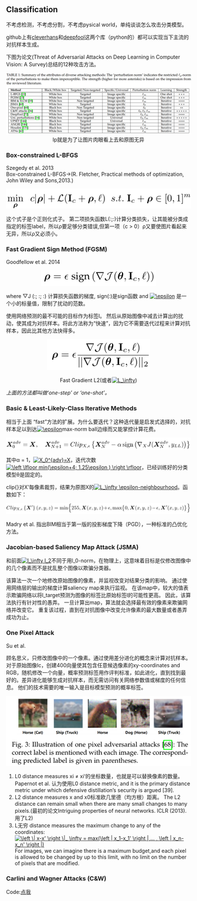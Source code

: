 ## Classification

不考虑检测，不考虑分割，不考虑pysical world，单纯谈谈怎么攻击分类模型。

github上有[cleverhans](https://github.com/tensorflow/cleverhans)和[deepfool](https://github.com/LTS4/DeepFool)这两个库（python的）都可以实现当下主流的对抗样本生成。

下图为论文(Threat of Adversarial Attacks on Deep Learning in Computer Vision: A Survey)总结的12种攻击方法。

<div align=center><img src="/images/Screenshot from 2018-09-18 20-20-34.png"/>lp就是为了让图片肉眼看上去和原图无异</div>

### Box-constrained L-BFGS

Szegedy et al. 2013  
Box-constrained L-BFGS→(R. Fletcher, Practical methods of optimization, John Wiley and Sons,2013.)

<div align=center><img src="/images/1.png"/></div>

这个式子是个正则化式子。 第二项损失函数L(:;:)计算分类损失，让其能被分类成指定的标签label，所以ρ要足够分类错误,但第一项（c > 0）ρ又要使图片看起来无异，所以ρ又必须小。

### Fast Gradient Sign Method (FGSM) 

Goodfellow et al. 2014

<div align=center><img src="/images/2.png"/></div>

where ▽J (:; :; :) 计算损失函数的梯度, sign(:)是sign函数 and <a href="https://www.codecogs.com/eqnedit.php?latex=\epsilon" target="_blank"><img src="https://latex.codecogs.com/gif.latex?\epsilon" title="\epsilon" /></a> 是一个小的标量值，限制了扰动的范数。

使用网络预测的最不可能的目标作为标签l。 然后从原始图像中减去计算出的扰动，使其成为对抗样本。将此方法称为“快速”，因为它不需要迭代过程来计算对抗样本，因此比其他方法快得多。

<div align=center><img src="/images/3.png"/>  

Fast Gradient L2(或者<a href="https://www.codecogs.com/eqnedit.php?latex=L_\infty" target="_blank"><img src="https://latex.codecogs.com/gif.latex?L_\infty" title="L_\infty" /></a>)</div>

_上面的方法都叫做‘one-step’ or ‘one-shot’。_

### Basic & Least-Likely-Class Iterative Methods

相当于上面 “fast”方法的扩展。为什么要迭代？这种迭代量是启发式选择的，对抗样本足以到达<a href="https://www.codecogs.com/eqnedit.php?latex=\epsilon" target="_blank"><img src="https://latex.codecogs.com/gif.latex?\epsilon" title="\epsilon" /></a>max-norm ball边缘而又能掌控计算花费。

<div align=center><img src="/images/6.png"/></div>  

其中α = 1，<a href="https://www.codecogs.com/eqnedit.php?latex=X_0^{adv}=X" target="_blank"><img src="https://latex.codecogs.com/gif.latex?X_0^{adv}=X" title="X_0^{adv}=X" /></a>，迭代次数<a href="https://www.codecogs.com/eqnedit.php?latex=\left&space;\lfloor&space;min(\epsilon&plus;4;&space;1.25\epsilon&space;)&space;\right&space;\rfloor" target="_blank"><img src="https://latex.codecogs.com/gif.latex?\left&space;\lfloor&space;min(\epsilon&plus;4;&space;1.25\epsilon&space;)&space;\right&space;\rfloor" title="\left \lfloor min(\epsilon+4; 1.25\epsilon ) \right \rfloor" /></a>，已经训练好的分类模型θ是固定的。

clip{}对X’每像素裁剪，结果为原图X的<a href="https://www.codecogs.com/eqnedit.php?latex=L_\infty&space;\epsilon-neighbourhood" target="_blank"><img src="https://latex.codecogs.com/gif.latex?L_\infty&space;\epsilon-neighbourhood" title="L_\infty \epsilon-neighbourhood" /></a>。函数如下：

<div align=center><img src="/images/5.png"/></div>  

Madry et al. 指出BIM相当于第一版的投影梯度下降（PGD），一种标准的凸优化方法。

### Jacobian-based Saliency Map Attack (JSMA)

和前面<a href="https://www.codecogs.com/eqnedit.php?latex=l_\infty&space;l_2" target="_blank"><img src="https://latex.codecogs.com/gif.latex?l_\infty&space;l_2" title="l_\infty l_2" /></a>不同于用l_0-norm，在物理上，这意味着目标是仅修改图像中的几个像素而不是扰乱整个图像以欺骗分类器。

该算法一次一个地修改原始图像的像素，并监视改变对结果分类的影响。 通过使用网络层的输出的梯度计算saliency map来执行监视。 在该map中，较大的值表示欺骗网络以将l_target预测为图像的标签比原始标签l的可能性更高。 因此，该算法执行有针对性的愚弄。 一旦计算出map，算法就会选择最有效的像素来欺骗网络并改变它。 重复该过程，直到在对抗图像中改变允许像素的最大数量或者愚弄成功为止。

### One Pixel Attack

Su et al.	

顾名思义，只修改图像中的一个像素。通过使用差分进化的概念来计算对抗样本。对于原始图像Ic，创建400向量使其包含任意候选像素的xy-coordinates and RGB，随机修改一个向量，概率预测标签用作评判标准，如此进化，直到找到最好的。差异进化能够生成对抗样本，而无需访问有关网络参数值或梯度的任何信息。 他们的技术需要的唯一输入是目标模型预测的概率标签。

<div align=center><img src="/images/7.png"/></div>  

1) L0 distance measures xi ≠ xi‘的坐标数量，也就是可以替换像素的数量。Papernot et al. 认为使用L0 distance
metric, and it is the primary distance metric under which
defensive distillation’s security is argued [39].
2) L2 distance measures x and x0标准欧几里德（均方根）距离。 The L2 distance can remain small when there are many small changes to many pixels.(最初的论文Intriguing properties of neural networks. ICLR (2013).用了L2)
3) L无穷 distance measures the maximum change to any of the coordinates:
<a href="https://www.codecogs.com/eqnedit.php?latex=\left&space;\|&space;x-x'&space;\right&space;\|_&space;\infty&space;=&space;max(\left&space;|&space;x_1-x_1'&space;\right&space;|,...&space;,&space;\left&space;|&space;x_n-x_n'&space;\right&space;|)" target="_blank"><img src="https://latex.codecogs.com/gif.latex?\left&space;\|&space;x-x'&space;\right&space;\|_&space;\infty&space;=&space;max(\left&space;|&space;x_1-x_1'&space;\right&space;|,...&space;,&space;\left&space;|&space;x_n-x_n'&space;\right&space;|)" title="\left \| x-x' \right \|_ \infty = max(\left | x_1-x_1' \right |,... , \left | x_n-x_n' \right |)" /></a>For images, we can imagine there is a maximum budget,and each pixel is allowed to be changed by up to this limit, with no limit on the number of pixels that are modified.

###  Carlini and Wagner Attacks (C&W)

Code:[点我](https://nicholas.carlini.com/code)






